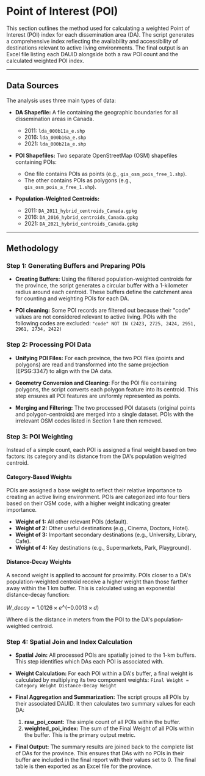 # Point of Interest (POI)

This section outlines the method used for calculating a weighted Point of Interest (POI) index for each dissemination area (DA). The script generates a comprehensive index reflecting the availability and accessibility of destinations relevant to active living environments. The final output is an Excel file listing each DAUID alongside both a raw POI count and the calculated weighted POI index.

---
## Data Sources

The analysis uses three main types of data:

* **DA Shapefile:** A file containing the geographic boundaries for all dissemination areas in Canada.
    * 2011: `lda_000b11a_e.shp`
    * 2016: `lda_000b16a_e.shp`
    * 2021: `lda_000b21a_e.shp`

* **POI Shapefiles:** Two separate OpenStreetMap (OSM) shapefiles containing POIs:
    * One file contains POIs as points (e.g., `gis_osm_pois_free_1.shp`).
    * The other contains POIs as polygons (e.g., `gis_osm_pois_a_free_1.shp`).

* **Population-Weighted Centroids:**
    * 2011: `DA_2011_hybrid_centroids_Canada.gpkg`
    * 2016: `DA_2016_hybrid_centroids_Canada.gpkg`
    * 2021: `DA_2021_hybrid_centroids_Canada.gpkg`

---
## Methodology

### Step 1: Generating Buffers and Preparing POIs

* **Creating Buffers:** Using the filtered population-weighted centroids for the province, the script generates a circular buffer with a 1-kilometer radius around each centroid. These buffers define the catchment area for counting and weighting POIs for each DA.

* **POI cleaning:** Some POI records are filtered out because their "code" values are not considered relevant to active living. POIs with the following codes are excluded: `"code" NOT IN (2423, 2725, 2424, 2951, 2961, 2734, 2422)`

### Step 2: Processing POI Data

* **Unifying POI Files:** For each province, the two POI files (points and polygons) are read and transformed into the same projection (EPSG:3347) to align with the DA data.

* **Geometry Conversion and Cleaning:** For the POI file containing polygons, the script converts each polygon feature into its centroid. This step ensures all POI features are uniformly represented as points.

* **Merging and Filtering:** The two processed POI datasets (original points and polygon-centroids) are merged into a single dataset. POIs with the irrelevant OSM codes listed in Section 1 are then removed.

### Step 3: POI Weighting

Instead of a simple count, each POI is assigned a final weight based on two factors: its category and its distance from the DA's population weighted centroid.

#### Category-Based Weights

POIs are assigned a base weight to reflect their relative importance to creating an active living environment. POIs are categorized into four tiers based on their OSM code, with a higher weight indicating greater importance.

* **Weight of 1:** All other relevant POIs (default).
* **Weight of 2:** Other useful destinations (e.g., Cinema, Doctors, Hotel).
* **Weight of 3:** Important secondary destinations (e.g., University, Library, Cafe).
* **Weight of 4:** Key destinations (e.g., Supermarkets, Park, Playground).

#### Distance-Decay Weights

A second weight is applied to account for proximity. POIs closer to a DA's population-weighted centroid receive a higher weight than those farther away within the 1 km buffer. This is calculated using an exponential distance-decay function:

$W\_decay=1.0126\times e^{\wedge}(-0.0013\times d)$

Where d is the distance in meters from the POI to the DA's population-weighted centroid.

### Step 4: Spatial Join and Index Calculation

* **Spatial Join:** All processed POIs are spatially joined to the 1-km buffers. This step identifies which DAs each POI is associated with.

* **Weight Calculation:** For each POI within a DA's buffer, a final weight is calculated by multiplying its two component weights:
    `Final Weight = Category Weight Distance-Decay Weight`

* **Final Aggregation and Summarization:** The script groups all POIs by their associated DAUID. It then calculates two summary values for each DA:
    1.  **raw_poi_count:** The simple count of all POIs within the buffer.
    2.  **weighted_poi_index:** The sum of the Final Weight of all POIs within the buffer. This is the primary output metric.

* **Final Output:** The summary results are joined back to the complete list of DAs for the province. This ensures that DAs with no POIs in their buffer are included in the final report with their values set to 0. The final table is then exported as an Excel file for the province.

